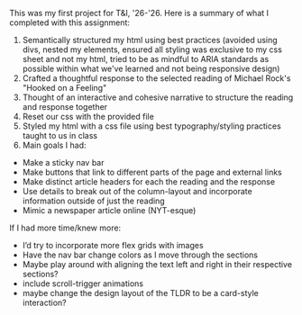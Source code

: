 This was my first project for T&I, '26-'26. Here is a summary of what I completed with this assignment:

1. Semantically structured my html using best practices (avoided using divs, nested my elements, ensured all styling was exclusive to my css sheet and not my html, tried to be as mindful to ARIA standards as possible within what we've learned and not being responsive design)
2. Crafted a thoughtful response to the selected reading of Michael Rock's "Hooked on a Feeling"
3. Thought of an interactive and cohesive narrative to structure the reading and response together
4. Reset our css with the provided file
5. Styled my html with a css file using best typography/styling practices taught to us in class
6. Main goals I had:
- Make a sticky nav bar
- Make buttons that link to different parts of the page and external links
- Make distinct article headers for each the reading and the response
- Use details to break out of the column-layout and incorporate information outside of just the reading
- Mimic a newspaper article online (NYT-esque)

If I had more time/knew more: 
- I’d try to incorporate more flex grids with images 
- Have the nav bar change colors as I move through the sections
- Maybe play around with aligning the text left and right in their respective sections?
- include scroll-trigger animations
- maybe change the design layout of the TLDR to be a card-style interaction?
